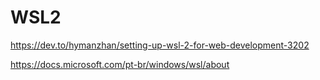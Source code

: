 # WSL2

https://dev.to/hymanzhan/setting-up-wsl-2-for-web-development-3202



https://docs.microsoft.com/pt-br/windows/wsl/about

